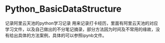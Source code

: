 # Python_BasicDataStructure
记录阿里云天池的python学习记录
用来记录打卡经历，里面有阿里云天池的对应学习文件，以及自己做出的不分笔记摘录，部分方法因为时间及不常用的缘故，没有给出具体的方法案例，具体的可以参照ipynb文件。
